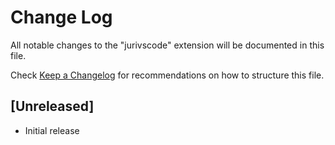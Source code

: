 # Change Log

All notable changes to the "jurivscode" extension will be documented in this file.

Check [Keep a Changelog](http://keepachangelog.com/) for recommendations on how to structure this file.

## [Unreleased]

- Initial release
